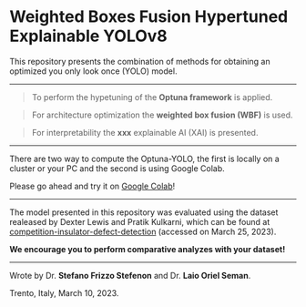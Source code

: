 # Weighted Boxes Fusion Hypertuned Explainable YOLOv8

This repository presents the combination of methods for obtaining an optimized you only look once (YOLO) model.

---

> To perform the hypetuning of the **Optuna framework** is applied.

> For architecture optimization the **weighted box fusion (WBF)** is used.

> For interpretability the **xxx** explainable AI (XAI) is presented.

---

There are two way to compute the Optuna-YOLO, the first is locally on a cluster or your PC and the second is using Google Colab.

Please go ahead and try it on [Google Colab](https://colab.research.google.com/github/SFStefenon/EWT-Seq2Seq-LSTM-Attention/blob/main/EWT-Seq2Seq-LSTM-Attention.ipynb)!

---

The model presented in this repository was evaluated using the dataset realeased by Dexter Lewis and Pratik Kulkarni, which can be found at [competition-insulator-defect-detection](https://dx.doi.org/10.21227/vkdw-x769) (accessed on March 25, 2023).

**We encourage you to perform comparative analyzes with your dataset!**

---


Wrote by Dr. **Stefano Frizzo Stefenon** and Dr. **Laio Oriel Seman**.

Trento, Italy, March 10, 2023.
